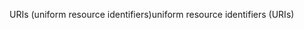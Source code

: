 <span data-ttu-id="6ff0e-101">URIs (uniform resource identifiers)</span><span class="sxs-lookup"><span data-stu-id="6ff0e-101">uniform resource identifiers (URIs)</span></span>